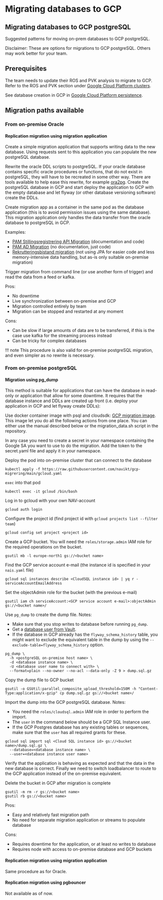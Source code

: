 # Migrating databases to GCP

## Migrating databases to GCP postgreSQL

Suggested patterns for moving on-prem databases to GCP postgreSQL.

Disclaimer: These are options for migrations to GCP postgreSQL. Others may work better for your team.

## Prerequisites

The team needs to update their ROS and PVK analysis to migrate to GCP. Refer to the ROS and PVK section under [Google Cloud Platform clusters](gcp.md).

See database creation in GCP in [Google Cloud Platform persistence](../persistence/postgres.md).

## Migration paths available

### From on-premise Oracle

#### Replication migration using migration application

Create a simple migration application that supports writing data to the new database. Using requests sent to this application you can populate the new postgreSQL database.

Rewrite the oracle DDL scripts to postgreSQL. If your oracle database contains specific oracle procedures or functions, that do not exist in postgreSQL, they will have to be recreated in some other way. There are tools available to help ease this rewrite, for example [ora2pg](http://ora2pg.darold.net/start.html). Create the postgreSQL database in GCP and start deploy the application to GCP with the empty database and let flyway \(or other database versioning software\) create the DDLs.

Create migration app as a container in the same pod as the database application \(this is to avoid permission issues using the same database\). This migration application only handles the data transfer from the oracle database to postgreSQL in GCP.

Examples:

* [PAM Stillingsregistrering API Migration](https://github.com/navikt/pam-stillingsregistrering-api-migration/#pam-stillingsregistrering-api-migration) (documentation and code)
* [PAM AD Migration](https://github.com/navikt/pam-ad-migration) (no documentation, just code)
* [Rekrutteringsbistand migration](https://github.com/navikt/rekrutteringsbistand-kandidat-api-migrering)  (not using JPA for easier code and less memory-intensive data handling, but as-is only suitable on-premise migration)

Trigger migration from command line \(or use another form of trigger\) and read the data from a feed or kafka.

Pros:

* No downtime
* Live synchronization between on-premise and GCP
* Migration controlled entirely by team
* Migration can be stopped and restarted at any moment

Cons:

* Can be slow if large amounts of data are to be transferred, if this is the case use kafka for the streaming process instead
* Can be tricky for complex databases

!!! note
    This procedure is also valid for on-premise postgreSQL migration, and even simpler as no rewrite is necessary.

### From on-premise postgreSQL

#### Migration using pg\_dump

This method is suitable for applications that can have the database in read-only or application that allow for some downtime. It requires that the database instance and DDLs are created up front \(i.e. deploy your application in GCP and let flyway create DDLs\):

Use docker container image with psql and cloudsdk: [GCP migration image](https://github.com/navikt/gcp-migrering). This image let you do all the following actions from one place. You can either use the manual described below or the migration_data.sh script in the repository.

In any case you need to create a secret in your namespace containing the Google SA you want to use to do the migration. Add the token to the secret.yaml file and apply it in your namespace.

Deploy the pod into on-premise cluster that can connect to the database

```shell
kubectl apply -f https://raw.githubusercontent.com/navikt/gcp-migrering/main/gcloud.yaml
```

`exec` into that pod

```shell
kubectl exec -it gcloud /bin/bash
```

Log in to gcloud with your own NAV-account

```shell
gcloud auth login
```

Configure the project id \(find project id with `gcloud projects list --filter team`\)

```shell
gcloud config set project <project id>
```

Create a GCP bucket. You will need the `roles/storage.admin` IAM role for the required operations on the bucket.

```shell
gsutil mb -l europe-north1 gs://<bucket name>
```

Find the GCP service account e-mail \(the instance id is specified in your `nais.yaml` file\)

```shell
gcloud sql instances describe <CloudSQL instance id> | yq r - serviceAccountEmailAddress
```

Set the objectAdmin role for the bucket \(with the previous e-mail\)

```shell
gsutil iam ch serviceAccount:<GCP service account e-mail>:objectAdmin gs://<bucket name>/
```

Use `pg_dump` to create the dump file. Notes:

- Make sure that you stop writes to database before running `pg_dump`.
- Get a [database user from Vault](https://github.com/navikt/utvikling/blob/main/docs/teknisk/Vault.md#--hente-ut-postgresql-credentials-til-en-utvikler).
- If the database in GCP already has the `flyway_schema_history` table, 
  you might want to exclude the equivalent table in the dump by using the `--exclude-table=flyway_schema_history` option.

```shell
pg_dump \
  -h <postgreSQL on-premise host name> \
  -d <database instance name> \
  -U <database user name to connect with> \
  --format=plain --no-owner --no-acl --data-only -Z 9 > dump.sql.gz
```

Copy the dump file to GCP bucket

```shell
gsutil -o GSUtil:parallel_composite_upload_threshold=150M -h "Content-Type:application/x-gzip" cp dump.sql.gz gs://<bucket name>/
```

Import the dump into the GCP postgreSQL database. Notes:

- You need the `roles/cloudsql.admin` IAM role in order to perform the import.
- The `user` in the command below should be a GCP SQL Instance user.
- If the GCP Postgres database has any existing tables or sequences, make sure that the `user` has all required grants for these.

```shell
gcloud sql import sql <Cloud SQL instance id> gs://<bucket name>/dump.sql.gz \
  --database=<database instance name> \
  --user=<database instance user name>
```

Verify that the application is behaving as expected and that the data in the new database is correct. Finally we need to switch loadbalancer to route to the GCP application instead of the on-premise equivalent.

Delete the bucket in GCP after migration is complete

```shell
gsutil -m rm -r gs://<bucket name>
gsutil rb gs://<bucket name>
```

Pros:

* Easy and relatively fast migration path
* No need for separate migration application or streams to populate database

Cons:

* Requires downtime for the application, or at least no writes to database
* Requires node with access to on-premise database and GCP buckets

#### Replication migration using migration application

Same procedure as for Oracle.

#### Replication migration using pgbouncer

Not available as of now.

